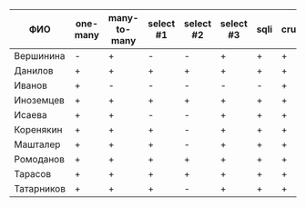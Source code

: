 | **ФИО**    | one-many | many-to-many | select #1 | select #2 | select #3 | sqli | crud | er_diagram | deploy | indexes |
|------------|----------|--------------|-----------|-----------|-----------|------|------|------------|--------|---------|
| Вершинина  | -        | +            | -         | -         | +         | +    | +    | +          | +      | +       |
| Данилов    | +        | +            | +         | +         | +         | +    | +    | +          | +      | +       |
| Иванов     | +        | -            | -         | -         | -         | -    | +    | +          |        | +       |
| Иноземцев  | +        | +            | +         | +         | +         | +    | +    | +          | +      | +       |
| Исаева     | +        | +            | -         | -         | +         | +    | +    | +          | +      | +       |
| Коренякин  | +        | +            | +         | -         | +         | +    | +    | +          | +      |         |
| Машталер   | +        | +            | +         | -         | +         | +    | +    | +          | +      | +       |
| Ромоданов  | +        | +            | +         | +         | +         | +    | +    | +          | +      | +       |
| Тарасов    | +        | +            | +         | +         | +         | +    | +    | +          | +      | +       |
| Татарников | +        | +            | +         | -         | +         | +    | +    | +          |        |         |
